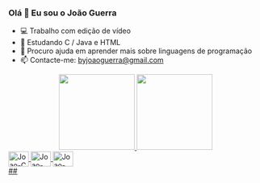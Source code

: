 ### Olá 👋 Eu sou o João Guerra

- 💻 Trabalho com edição de vídeo
- 🌱 Estudando C / Java e HTML
- 🤔 Procuro ajuda em aprender mais sobre linguagens de programação
- 📫 Contacte-me: byjoaoguerra@gmail.com

<div align="center">
  <a href="https://github.com/JoaoDGuerra">
  <img height="150em" src="https://github-readme-stats.vercel.app/api?username=JoaoDGuerra&show_icons=true&theme=dark&include_all_commits=true&count_private=true"/>
  <img height="150em" src="https://github-readme-stats.vercel.app/api/top-langs/?username=JoaoDGuerra&layout=compact&langs_count=7&theme=dark"/>
</div>
  
  
<div style="display: inline_block"><pt>
  <img align="center" alt="Joao-C" height="30" width="40" src="https://cdn.jsdelivr.net/gh/devicons/devicon/icons/c/c-original.svg" />
  <img align="center" alt="Joao-Java" height="30" width="40" src="https://cdn.jsdelivr.net/gh/devicons/devicon/icons/java/java-original.svg" />
  <img align="center" alt="Joao-HTML" height="30" width="40" src="https://cdn.jsdelivr.net/gh/devicons/devicon/icons/html5/html5-original.svg" />
</div>
  ##
  
<div>
  
</div>
  

